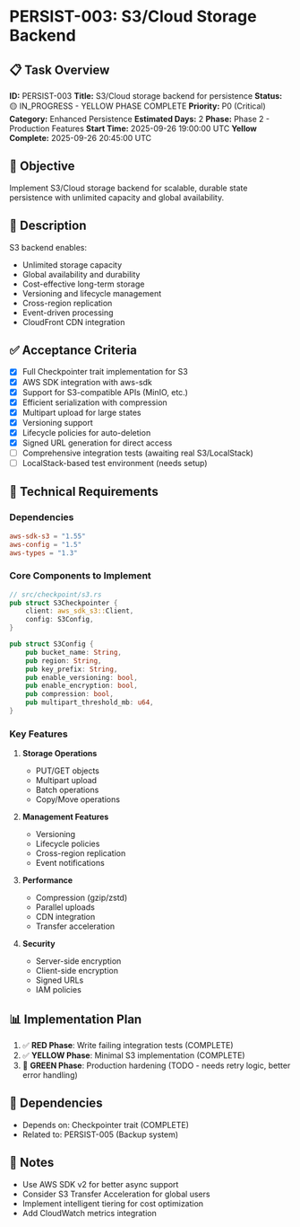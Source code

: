 # PERSIST-003: S3/Cloud Storage Backend

## 📋 Task Overview
**ID:** PERSIST-003
**Title:** S3/Cloud storage backend for persistence
**Status:** 🟡 IN_PROGRESS - YELLOW PHASE COMPLETE
**Priority:** P0 (Critical)
**Category:** Enhanced Persistence
**Estimated Days:** 2
**Phase:** Phase 2 - Production Features
**Start Time:** 2025-09-26 19:00:00 UTC
**Yellow Complete:** 2025-09-26 20:45:00 UTC

## 🎯 Objective
Implement S3/Cloud storage backend for scalable, durable state persistence with unlimited capacity and global availability.

## 📝 Description
S3 backend enables:
- Unlimited storage capacity
- Global availability and durability
- Cost-effective long-term storage
- Versioning and lifecycle management
- Cross-region replication
- Event-driven processing
- CloudFront CDN integration

## ✅ Acceptance Criteria
- [x] Full Checkpointer trait implementation for S3
- [x] AWS SDK integration with aws-sdk
- [x] Support for S3-compatible APIs (MinIO, etc.)
- [x] Efficient serialization with compression
- [x] Multipart upload for large states
- [x] Versioning support
- [x] Lifecycle policies for auto-deletion
- [x] Signed URL generation for direct access
- [ ] Comprehensive integration tests (awaiting real S3/LocalStack)
- [ ] LocalStack-based test environment (needs setup)

## 🔧 Technical Requirements

### Dependencies
```toml
aws-sdk-s3 = "1.55"
aws-config = "1.5"
aws-types = "1.3"
```

### Core Components to Implement
```rust
// src/checkpoint/s3.rs
pub struct S3Checkpointer {
    client: aws_sdk_s3::Client,
    config: S3Config,
}

pub struct S3Config {
    pub bucket_name: String,
    pub region: String,
    pub key_prefix: String,
    pub enable_versioning: bool,
    pub enable_encryption: bool,
    pub compression: bool,
    pub multipart_threshold_mb: u64,
}
```

### Key Features
1. **Storage Operations**
   - PUT/GET objects
   - Multipart upload
   - Batch operations
   - Copy/Move operations

2. **Management Features**
   - Versioning
   - Lifecycle policies
   - Cross-region replication
   - Event notifications

3. **Performance**
   - Compression (gzip/zstd)
   - Parallel uploads
   - CDN integration
   - Transfer acceleration

4. **Security**
   - Server-side encryption
   - Client-side encryption
   - Signed URLs
   - IAM policies

## 📊 Implementation Plan
1. ✅ **RED Phase**: Write failing integration tests (COMPLETE)
2. ✅ **YELLOW Phase**: Minimal S3 implementation (COMPLETE)
3. 🔄 **GREEN Phase**: Production hardening (TODO - needs retry logic, better error handling)

## 🔗 Dependencies
- Depends on: Checkpointer trait (COMPLETE)
- Related to: PERSIST-005 (Backup system)

## 📝 Notes
- Use AWS SDK v2 for better async support
- Consider S3 Transfer Acceleration for global users
- Implement intelligent tiering for cost optimization
- Add CloudWatch metrics integration